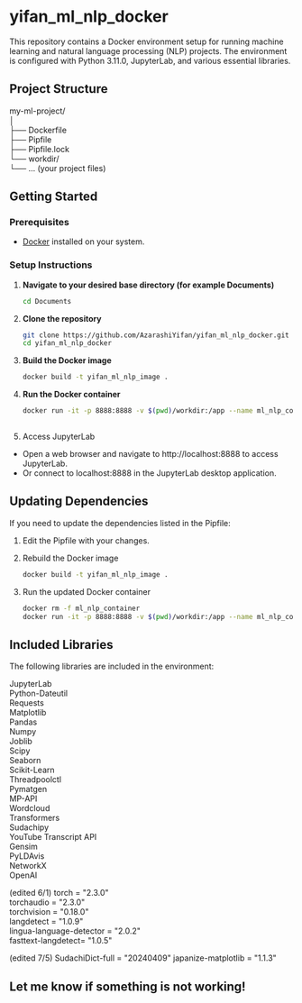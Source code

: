 # yifan_ml_nlp_docker
This repository contains a Docker environment setup for running machine learning and natural language processing (NLP) projects. The environment is configured with Python 3.11.0, JupyterLab, and various essential libraries.

## Project Structure

my-ml-project/  
│  
├── Dockerfile  
├── Pipfile  
├── Pipfile.lock  
└── workdir/  
    └── ... (your project files)


## Getting Started

### Prerequisites

- [Docker](https://www.docker.com/get-started) installed on your system.

### Setup Instructions

1. **Navigate to your desired base directory (for example Documents)**
   ```sh
   cd Documents
3. **Clone the repository**
   ```sh
   git clone https://github.com/AzarashiYifan/yifan_ml_nlp_docker.git
   cd yifan_ml_nlp_docker

4. **Build the Docker image**
   ```sh
   docker build -t yifan_ml_nlp_image .

5. **Run the Docker container**
   ```sh
   docker run -it -p 8888:8888 -v $(pwd)/workdir:/app --name ml_nlp_container yifan_ml_nlp_image
  
6. Access JupyterLab
- Open a web browser and navigate to http://localhost:8888 to access JupyterLab.
- Or connect to localhost:8888 in the JupyterLab desktop application.


## Updating Dependencies
If you need to update the dependencies listed in the Pipfile:

1. Edit the Pipfile with your changes.

2. Rebuild the Docker image
   ```sh
   docker build -t yifan_ml_nlp_image .
   
3. Run the updated Docker container
   ```sh
   docker rm -f ml_nlp_container
   docker run -it -p 8888:8888 -v $(pwd)/workdir:/app --name ml_nlp_container yifan_ml_nlp_image

## Included Libraries

The following libraries are included in the environment:

JupyterLab  
Python-Dateutil  
Requests  
Matplotlib  
Pandas  
Numpy  
Joblib  
Scipy  
Seaborn  
Scikit-Learn  
Threadpoolctl  
Pymatgen  
MP-API  
Wordcloud  
Transformers  
Sudachipy  
YouTube Transcript API  
Gensim  
PyLDAvis  
NetworkX  
OpenAI  

(edited 6/1)
torch = "2.3.0"  
torchaudio = "2.3.0"  
torchvision = "0.18.0"  
langdetect = "1.0.9"    
lingua-language-detector = "2.0.2"    
fasttext-langdetect= "1.0.5"    

(edited 7/5)
SudachiDict-full = "20240409"
japanize-matplotlib = "1.1.3"


## Let me know if something is not working!
